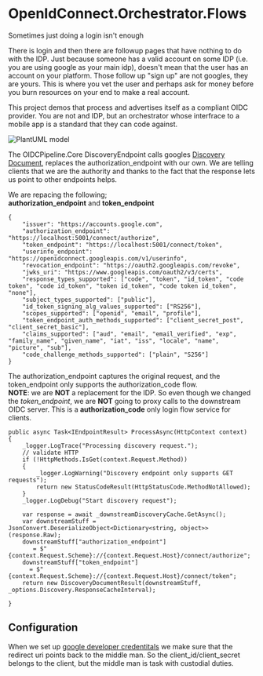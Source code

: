 # OpenIdConnect.Orchestrator.Flows
Sometimes just doing a login isn't enough

There is login and then there are followup pages that have nothing to do with the IDP.  Just because someone has a valid account on some IDP (i.e. you are using google as your main idp), doesn't mean that the user has an account on your platform.  Those follow up "sign up" are not googles, they are yours.  This is where you vet the user and perhaps ask for money before you burn resources on your end to make a real account.  

This project demos that process and advertises itself as a compliant OIDC provider.  You are not and IDP, but an orchestrator whose interfrace to a mobile app is a standard that they can code against.

![PlantUML model](http://www.plantuml.com/plantuml/png/5SqngiCm383X_PtYzG2rnaAdW6cXT72kuCeY3jYIaMHo_JRJ3__oBUPPVVRsTzaPsomqjVrNzs5t0Cr7s7QlypED58MTs0DAX_KMHIdf1caGlqeKPa8FIR6IkMON3SycXq7FvgHG10tMTtnSpnt6QIx4vTSl)


The OIDCPipeline.Core DiscoveryEndpoint calls googles [Discovery Document](https://accounts.google.com/.well-known/openid-configuration), replaces the authorization_endpoint with our own.  We are telling clients that we are the authority and thanks to the fact that the response lets us point to other endpoints helps.  

We are repacing the following;  
**authorization_endpoint** and **token_endpoint**  
```
{
	"issuer": "https://accounts.google.com",
	"authorization_endpoint": "https://localhost:5001/connect/authorize",
	"token_endpoint": "https://localhost:5001/connect/token",
	"userinfo_endpoint": "https://openidconnect.googleapis.com/v1/userinfo",
	"revocation_endpoint": "https://oauth2.googleapis.com/revoke",
	"jwks_uri": "https://www.googleapis.com/oauth2/v3/certs",
	"response_types_supported": ["code", "token", "id_token", "code token", "code id_token", "token id_token", "code token id_token", "none"],
	"subject_types_supported": ["public"],
	"id_token_signing_alg_values_supported": ["RS256"],
	"scopes_supported": ["openid", "email", "profile"],
	"token_endpoint_auth_methods_supported": ["client_secret_post", "client_secret_basic"],
	"claims_supported": ["aud", "email", "email_verified", "exp", "family_name", "given_name", "iat", "iss", "locale", "name", "picture", "sub"],
	"code_challenge_methods_supported": ["plain", "S256"]
}
```

The authorization_endpoint captures the original request, and the token_endpoint only supports the authorization_code flow.  
**NOTE**: we are **NOT** a replacement for the IDP. So even though we changed the *token_endpoint*, we are **NOT** going to proxy calls to the downstream OIDC server.  This is a **authorization_code** only login flow service for clients.  


```
public async Task<IEndpointResult> ProcessAsync(HttpContext context)
{
    _logger.LogTrace("Processing discovery request.");
    // validate HTTP
    if (!HttpMethods.IsGet(context.Request.Method))
    {
        _logger.LogWarning("Discovery endpoint only supports GET requests");
        return new StatusCodeResult(HttpStatusCode.MethodNotAllowed);
    }
    _logger.LogDebug("Start discovery request");

    var response = await _downstreamDiscoveryCache.GetAsync();
    var downstreamStuff = JsonConvert.DeserializeObject<Dictionary<string, object>>(response.Raw);
    downstreamStuff["authorization_endpoint"]
       = $"{context.Request.Scheme}://{context.Request.Host}/connect/authorize";
    downstreamStuff["token_endpoint"]
      = $"{context.Request.Scheme}://{context.Request.Host}/connect/token";
    return new DiscoveryDocumentResult(downstreamStuff, _options.Discovery.ResponseCacheInterval);

}
```  

## Configuration
When we set up [google developer credentitals](https://developers.google.com/identity/protocols/OpenIDConnect) we make sure that the redirect uri points back to the middle man.  So the client_id/client_secret belongs to the client, but the middle man is task with custodial duties. 










